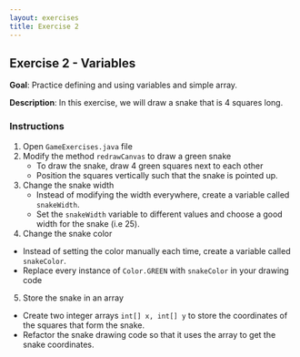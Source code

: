 ```yaml
---
layout: exercises
title: Exercise 2
---
```


## Exercise 2 - Variables

**Goal**: Practice defining and using variables and simple array.

**Description**: In this exercise, we will draw a snake that is 4 squares long.

### Instructions 

1. Open `GameExercises.java` file
2. Modify the method `redrawCanvas` to draw a green snake
   - To draw the snake, draw 4 green squares next to each other
   - Position the squares vertically such that the snake is pointed up.
3. Change the snake width
   - Instead of modifying the width everywhere, create a variable called `snakeWidth`.
   - Set the `snakeWidth` variable to different values and choose a good width for the snake (i.e 25).
4. Change the snake color
  - Instead of setting the color manually each time, create a variable called `snakeColor`.
  - Replace every instance of `Color.GREEN` with `snakeColor` in your drawing code
5. Store the snake in an array
  - Create two integer arrays `int[] x, int[] y` to store the coordinates of the squares that form the snake.
  - Refactor the snake drawing code so that it uses the array to get the snake coordinates.   
